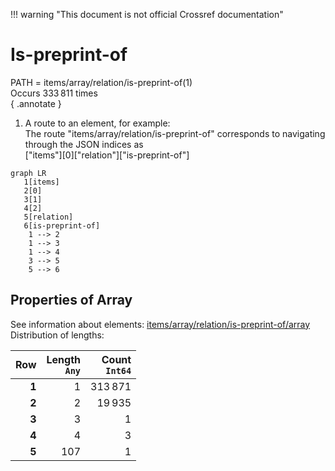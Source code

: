 !!! warning "This document is not official Crossref documentation"
# Is-preprint-of
PATH = items/array/relation/is-preprint-of(1)  
Occurs 333 811 times  
{ .annotate }

1. A route to an element, for example:  
   The route "items/array/relation/is-preprint-of" corresponds to navigating through the JSON indices as  
   ["items"][0]["relation"]["is-preprint-of"]  

```mermaid
graph LR
   1[items]
   2[0]
   3[1]
   4[2]
   5[relation]
   6[is-preprint-of]
    1 --> 2
    1 --> 3
    1 --> 4
    3 --> 5
    5 --> 6
```


## Properties of Array
See information about elements: [items/array/relation/is-preprint-of/array](array/index.md)  
Distribution of lengths:  

| **Row** | **Length**<br>`Any` | **Count**<br>`Int64` |
|--------:|--------------------:|---------------------:|
| **1**   | 1                   | 313 871              |
| **2**   | 2                   | 19 935               |
| **3**   | 3                   | 1                    |
| **4**   | 4                   | 3                    |
| **5**   | 107                 | 1                    |

